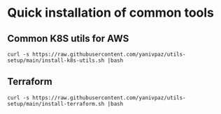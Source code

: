 # Quick installation of common tools

## Common K8S utils for AWS
```
curl -s https://raw.githubusercontent.com/yanivpaz/utils-setup/main/install-k8s-utils.sh |bash
```


## Terraform 
```
curl -s https://raw.githubusercontent.com/yanivpaz/utils-setup/main/install-terraform.sh |bash
```

